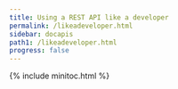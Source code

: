 ```yaml
---
title: Using a REST API like a developer
permalink: /likeadeveloper.html
sidebar: docapis
path1: /likeadeveloper.html
progress: false
---
```


{% include minitoc.html %}
